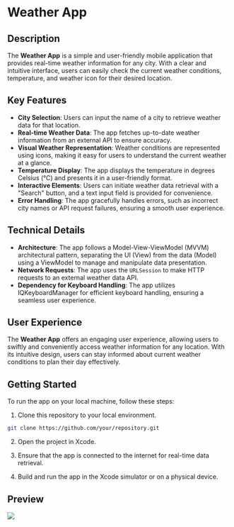 # Weather App

## Description

The **Weather App** is a simple and user-friendly mobile application that provides real-time weather information for any city. With a clear and intuitive interface, users can easily check the current weather conditions, temperature, and weather icon for their desired location.

## Key Features

- **City Selection**: Users can input the name of a city to retrieve weather data for that location.
- **Real-time Weather Data**: The app fetches up-to-date weather information from an external API to ensure accuracy.
- **Visual Weather Representation**: Weather conditions are represented using icons, making it easy for users to understand the current weather at a glance.
- **Temperature Display**: The app displays the temperature in degrees Celsius (°C) and presents it in a user-friendly format.
- **Interactive Elements**: Users can initiate weather data retrieval with a "Search" button, and a text input field is provided for convenience.
- **Error Handling**: The app gracefully handles errors, such as incorrect city names or API request failures, ensuring a smooth user experience.

## Technical Details

- **Architecture**: The app follows a Model-View-ViewModel (MVVM) architectural pattern, separating the UI (View) from the data (Model) using a ViewModel to manage and manipulate data presentation.
- **Network Requests**: The app uses the `URLSession` to make HTTP requests to an external weather data API.
- **Dependency for Keyboard Handling**: The app utilizes IQKeyboardManager for efficient keyboard handling, ensuring a seamless user experience.

## User Experience

The **Weather App** offers an engaging user experience, allowing users to swiftly and conveniently access weather information for any location. With its intuitive design, users can stay informed about current weather conditions to plan their day effectively.

## Getting Started

To run the app on your local machine, follow these steps:

1. Clone this repository to your local environment.

```bash
git clone https://github.com/your/repository.git
```

2. Open the project in Xcode.

3. Ensure that the app is connected to the internet for real-time data retrieval.

4. Build and run the app in the Xcode simulator or on a physical device.

## Preview

![](https://github.com/akhmetpekov/weatherApp/blob/main/preview/weatherAppDemo.gif)
